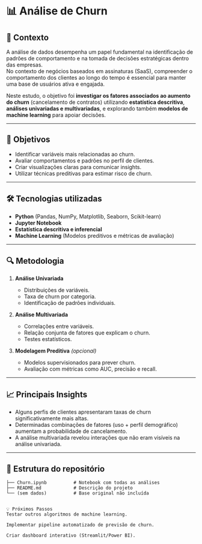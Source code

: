 # 📊 Análise de Churn

## 📌 Contexto
A análise de dados desempenha um papel fundamental na identificação de padrões de comportamento e na tomada de decisões estratégicas dentro das empresas.  
No contexto de negócios baseados em assinaturas (SaaS), compreender o comportamento dos clientes ao longo do tempo é essencial para manter uma base de usuários ativa e engajada.

Neste estudo, o objetivo foi **investigar os fatores associados ao aumento do churn** (cancelamento de contratos) utilizando **estatística descritiva**, **análises univariadas e multivariadas**, e explorando também **modelos de machine learning** para apoiar decisões.

---

## 🎯 Objetivos
- Identificar variáveis mais relacionadas ao churn.
- Avaliar comportamentos e padrões no perfil de clientes.
- Criar visualizações claras para comunicar insights.
- Utilizar técnicas preditivas para estimar risco de churn.

---

## 🛠️ Tecnologias utilizadas
- **Python** (Pandas, NumPy, Matplotlib, Seaborn, Scikit-learn)
- **Jupyter Notebook**
- **Estatística descritiva e inferencial**
- **Machine Learning** (Modelos preditivos e métricas de avaliação)

---

## 🔍 Metodologia
1. **Análise Univariada**  
   - Distribuições de variáveis.
   - Taxa de churn por categoria.
   - Identificação de padrões individuais.

2. **Análise Multivariada**  
   - Correlações entre variáveis.
   - Relação conjunta de fatores que explicam o churn.
   - Testes estatísticos.

3. **Modelagem Preditiva** *(opcional)*  
   - Modelos supervisionados para prever churn.
   - Avaliação com métricas como AUC, precisão e recall.

---

## 📈 Principais Insights
- Alguns perfis de clientes apresentaram taxas de churn significativamente mais altas.
- Determinadas combinações de fatores (uso + perfil demográfico) aumentam a probabilidade de cancelamento.
- A análise multivariada revelou interações que não eram visíveis na análise univariada.

---

## 📂 Estrutura do repositório
```plaintext
├── Churn.ipynb          # Notebook com todas as análises
├── README.md            # Descrição do projeto
└── (sem dados)          # Base original não incluída


💡 Próximos Passos
Testar outros algoritmos de machine learning.

Implementar pipeline automatizado de previsão de churn.

Criar dashboard interativo (Streamlit/Power BI).